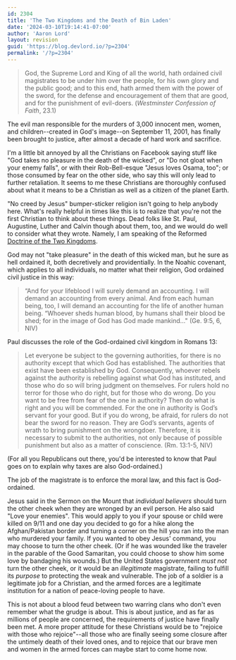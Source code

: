 ```yaml
---
id: 2304
title: 'The Two Kingdoms and the Death of Bin Laden'
date: '2024-03-10T19:14:41-07:00'
author: 'Aaron Lord'
layout: revision
guid: 'https://blog.devlord.io/?p=2304'
permalink: '/?p=2304'
---
```


<blockquote>God, the Supreme Lord and King of all the world, hath ordained civil magistrates to be under him over the people, for his own glory and the public good; and to this end, hath armed them with the power of the sword, for the defense and encouragement of them that are good, and for the punishment of evil-doers. (<em>Westminster Confession of Faith</em>, 23.1)</blockquote>
The evil man responsible for the murders of 3,000 innocent men, women, and children--created in God's image--on September 11, 2001, has finally been brought to justice, after almost a decade of hard work and sacrifice.

I'm a little bit annoyed by all the Christians on Facebook saying stuff like "God takes no pleasure in the death of the wicked", or "Do not gloat when your enemy falls", or with their Rob-Bell-esque "Jesus loves Osama, too"; or those consumed by fear on the other side, who say this will only lead to further retaliation. It seems to me these Christians are thoroughly confused about what it means to be a Christian as well as a citizen of the planet Earth.

"No creed by Jesus" bumper-sticker religion isn't going to help anybody here. What's really helpful in times like this is to realize that you're not the first Christian to think about these things. Dead folks like St. Paul, Augustine, Luther and Calvin though about them, too, and we would do well to consider what they wrote. Namely, I am speaking of the Reformed <a href="http://en.wikipedia.org/wiki/Doctrine_of_the_two_kingdoms">Doctrine of the Two Kingdoms</a>.

God may not "take pleasure" in the death of this wicked man, but he sure as hell ordained it, both decretively and providentially. In the Noahic covenant, which applies to all individuals, no matter what their religion, God ordained civil justice in this way:
<blockquote>“And for your lifeblood I will surely demand an accounting. I will demand an accounting from every animal. And from each human being, too, I will demand an accounting for the life of another human being.
“Whoever sheds human blood,
by humans shall their blood be shed;
for in the image of God
has God made mankind..." (Ge. 9:5, 6, NIV)</blockquote>
Paul discusses the role of the God-ordained civil kingdom in Romans 13:
<blockquote>Let everyone be subject to the governing authorities, for there is no authority except that which God has established. The authorities that exist have been established by God. Consequently, whoever rebels against the authority is rebelling against what God has instituted, and those who do so will bring judgment on themselves. For rulers hold no terror for those who do right, but for those who do wrong. Do you want to be free from fear of the one in authority? Then do what is right and you will be commended. For the one in authority is God’s servant for your good. But if you do wrong, be afraid, for rulers do not bear the sword for no reason. They are God’s servants, agents of wrath to bring punishment on the wrongdoer. Therefore, it is necessary to submit to the authorities, not only because of possible punishment but also as a matter of conscience. (Rm. 13:1-5, NIV)</blockquote>
(For all you Republicans out there, you'd be interested to know that Paul goes on to explain why taxes are also God-ordained.)

The job of the magistrate is to enforce the moral law, and this fact is God-ordained.

Jesus said in the Sermon on the Mount that <em>individual believers</em> should turn the other cheek when they are wronged by an evil person. He also said "Love your enemies". This would apply to you if your spouse or child were killed on 9/11 and one day you decided to go for a hike along the Afghan/Pakistan border and turning a corner on the hill you ran into the man who murdered your family. If you wanted to obey Jesus' command, you may choose to turn the other cheek. (Or if he was wounded like the traveler in the parable of the Good Samaritan, you could choose to show him some love by bandaging his wounds.) But the United States government <em>must not</em> turn the other cheek, or it would be an <em>illegitimate</em> magistrate, failing to fulfill its <em>purpose</em> to protecting the weak and vulnerable. The job of a soldier is a legitimate job for a Christian, and the armed forces are a legitimate institution for a nation of peace-loving people to have.

This is not about a blood feud between two warring clans who don't even remember what the grudge is about. This is about justice, and as far as millions of people are concerned, the requirements of justice have finally been met. A more proper attitude for these Christians would be to "rejoice with those who rejoice"--all those who are finally seeing some closure after the untimely death of their loved ones, and to rejoice that our brave men and women in the armed forces can maybe start to come home now.
<div class="blogger-post-footer"></div>